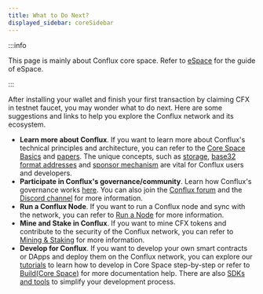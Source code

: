 ```yaml
---
title: What to Do Next?
displayed_sidebar: coreSidebar
---
```


:::info

This page is mainly about Conflux core space. Refer to [eSpace](../../../espace/Overview.md) for the guide of eSpace.

:::

After installing your wallet and finish your first transaction by claiming CFX in testnet faucet, you may wonder what to do next. Here are some suggestions and links to help you explore the Conflux network and its ecosystem.

- **Learn more about Conflux**. If you want to learn more about Conflux's technical principles and architecture, you can refer to the [Core Space Basics](/docs/category/core-space-basics) and [papers](../../../general/conflux-basics/additional-resources/papers.md). The unique concepts, such as [storage](../../learn/core-space-basics/storage.md), [base32 format addresses](../../learn/core-space-basics/addresses.md) and [sponsor mechanism](../../learn/core-space-basics/internal-contracts/sponsor-whitelist-control.md) are vital for Conflux users and developers.
- **Participate in Conflux's governance/community**. Learn how Conflux's governance works [here](../../../general/conflux-basics/conflux-governance/governance-overview.md). You can also join the [Conflux forum](https://forum.conflux.fun/) and the [Discord channel](https://discord.com/invite/aCZkf2C) for more information.
- **Run a Conflux Node**. If you want to run a Conflux node and sync with the network, you can refer to [Run a Node](/docs/category/run-a-node) for more information.
- **Mine and Stake in Conflux**. If you want to mine CFX tokens and contribute to the security of the Conflux network, you can refer to [Mining & Staking](/docs/category/mining--staking) for more information.
- **Develop for Conflux**. If you want to develop your own smart contracts or DApps and deploy them on the Conflux network, you can explore our [tutorials](/docs/category/tutorial) to learn how to develop in Core Space step-by-step or refer to [Build(Core Space)](/docs/category/build) for more documentation help. There are also [SDKs and tools](/docs/category/sdks-and-tools) to simplify your development process.
